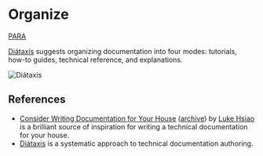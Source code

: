 # Organize

[PARA](/digital/para)

[Diátaxis](https://diataxis.fr) suggests organizing documentation into four modes: tutorials, how-to guides, technical reference, and explanations.

![Diátaxis](https://cdn.oinam.com/img/web/diataxis.png "Diátaxis")

## References

- [Consider Writing Documentation for Your House](https://luke.hsiao.dev/blog/housing-documentation/) ([archive](https://archive.ph/8tR5O)) by [Luke Hsiao](https://luke.hsiao.dev) is a brilliant source of inspiration for writing a technical documentation for your house.
- [Diátaxis](https://diataxis.fr) is a systematic approach to technical documentation authoring.
